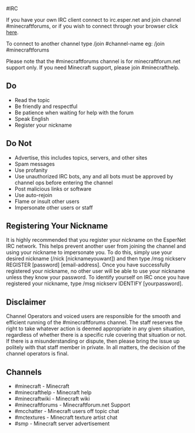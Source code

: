 #IRC

If you have your own IRC client connect to irc.esper.net and join channel #minecraftforums, 
or if you wish to connect through your browser click [here](http://www.minecraftforum.net/irc/web-client/).

To connect to another channel type /join #channel-name eg: /join #minecraftforums

Please note that the #minecraftforums channel is for minecraftforum.net support only. 
If you need Minecraft support, please join #minecrafthelp.


## Do

* Read the topic
* Be friendly and respectful
* Be patience when waiting for help with the forum
* Speak English
* Register your nickname


## Do Not

* Advertise, this includes topics, servers, and other sites
* Spam messages
* Use profanity
* Use unauthorized IRC bots, any and all bots must be approved by channel ops before entering the channel
* Post malicious links or software
* Use auto-rejoin
* Flame or insult other users
* Impersonate other users or staff


## Registering Your Nickname

It is highly recommended that you register your nickname on the EsperNet IRC network. 
This helps prevent another user from joining the channel and using your nickname to impersonate you. 
To do this, simply use your desired nickname (/nick [nicknameyouwant]) and then type 
/msg nickserv REGISTER [password] [email-address]. Once you have successfully registered your nickname, 
no other user will be able to use your nickname unless they know your password. 
To identify yourself on IRC once you have registered your nickname, type /msg nickserv IDENTIFY [yourpassword]. 


## Disclaimer

Channel Operators and voiced users are responsible for the smooth and efficient running of the #minecraftforums channel. 
The staff reserves the right to take whatever action is deemed appropriate in any given situation, 
regardless of whether there is a specific rule covering that situation or not. 
If there is a misunderstanding or dispute, then please bring the issue up politely with that staff member in private. 
In all matters, the decision of the channel operators is final.


## Channels

* #minecraft - Minecraft
* #minecrafthelp - Minecraft help
* #minecraftwiki - Minecraft wiki
* #minecraftforums - Minecraftforum.net Support
* #mcchatter - Minecraft users off topic chat
* #mctextures - Minecraft texture artist chat
* #smp - Minecraft server advertisement 
